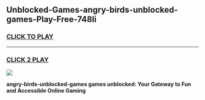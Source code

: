 
## Unblocked-Games-angry-birds-unblocked-games-Play-Free-748li
<h3>
<a href="https://premium76.site?title=angry-birds-unblocked-games&ref=19M">CLICK TO PLAY</a></h3>
<hr>

<h3>
<a href="https://premium76.site?title=angry-birds-unblocked-games&ref=19M">CLICK 2 PLAY</a>
  
</h3>

<a href="https://premium76.site?title=angry-birds-unblocked-games&ref=19M"><img src="https://clearcache.store/games.png"></a>


**angry-birds-unblocked-games games unblocked: Your Gateway to Fun and Accessible Online Gaming**
